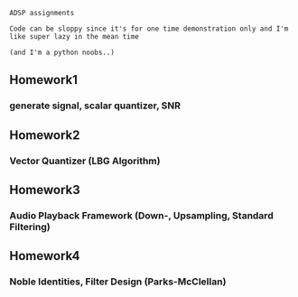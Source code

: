 ```
ADSP assignments

Code can be sloppy since it's for one time demonstration only and I'm like super lazy in the mean time

(and I'm a python noobs..)
```


## Homework1
### generate signal, scalar quantizer, SNR

## Homework2
### Vector Quantizer (LBG Algorithm)

## Homework3
### Audio Playback Framework (Down-, Upsampling, Standard Filtering) 

## Homework4
### Noble Identities, Filter Design (Parks-McClellan)